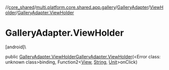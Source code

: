 //[core_shared](../../../../index.md)/[multi.platform.core.shared.app.gallery](../../index.md)/[GalleryAdapter](../index.md)/[ViewHolder](index.md)/[GalleryAdapter.ViewHolder](-gallery-adapter.-view-holder.md)

# GalleryAdapter.ViewHolder

[android]\

public [GalleryAdapter.ViewHolder](index.md)[GalleryAdapter.ViewHolder](-gallery-adapter.-view-holder.md)(&lt;Error class: unknown class&gt;binding, Function2&lt;[View](https://developer.android.com/reference/kotlin/android/view/View.html), [String](https://docs.oracle.com/javase/8/docs/api/java/lang/String.html), [Unit](https://kotlinlang.org/api/latest/jvm/stdlib/kotlin/-unit/index.html)&gt;onClick)

